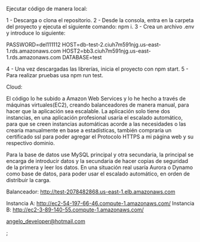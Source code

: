 Ejecutar código de manera local:

1 - Descarga o clona el repositorio. 
2 - Desde la consola, entra en la carpeta del proyecto y ejecuta el siguiente comando: npm i. 
3 - Crea un archivo .env y introduce lo siguiente: 

  PASSWORD=del111112
  HOST=db-test-2.ciuh7m591njg.us-east-1.rds.amazonaws.com
  HOST2=bb3.ciuh7m591njg.us-east-1.rds.amazonaws.com
  DATABASE=test
  
4 - Una vez descargadas las librerías, inicia el proyecto con npm start.
5 - Para realizar pruebas usa npm run test.

Cloud:

El código lo he subido a Amazon Web Services y lo he hecho a través de máquinas virtuales(EC2), creando balanceadores de manera manual, para hacer que la aplicación sea escalable.
La aplicación solo tiene dos instancias, en una aplicación profesional usaría el escalado automático, para que se creen instancias automáticas acorde a las necesidades o las crearía 
manualmente en base a estadísticas, también compraría un certificado ssl para poder agregar el Protocolo HTTPS a mi página web y su respectivo dominio. 

Para la base de datos use MySQL principal y otra secundaria, la principal se encarga de introducir datos y la secundaria de hacer copias de seguridad de la primera y leer los datos.
En una situación real usaría Aurora o Dynamo como base de datos, para poder usar el escalado automático, en orden de distribuir la carga.

Balanceador: http://test-2078482868.us-east-1.elb.amazonaws.com

Instancia A: http://ec2-54-197-66-46.compute-1.amazonaws.com/
Instancia B: http://ec2-3-89-140-55.compute-1.amazonaws.com/

angelo_developer@hotmail.com

;


